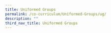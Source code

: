 ```yaml
---
title: Uniformed Groups
permalink: /co-curriculum/Uniformed-Groups/ug/
description: ""
third_nav_title: Uniformed Groups
---
```

